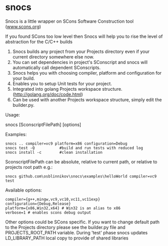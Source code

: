 snocs
=====

Snocs is a little wrapper on SCons Software Construction tool (www.scons.org)

If you found SCons too low level then Snocs will help you to rise the level of abstraction for the C/C++ builds

1. Snocs builds any project from your Projects directory even if your current directory somewhere else now.
2. You can set dependencies in project's SConscript and snocs will automatically call dependent SConscripts.
3. Snocs helps you with choosing compiler, platform and configuration for your build.
4. Enables you to setup Unit tests for your project.
5. Integrated into golang Projects workspace structure. (http://golang.org/doc/code.html)
6. Can be used with another Projects workspace structure, simply edit the builder.py.

Usage:

snocs [SconscriptFilePath] [options]

Examples:

    snocs .. compiler=vc9 platform=x86 configuration=Debug
    snocs test -Q           #build and run tests with reduced log
    snocs install -c        #clean installation
    
SconscriptFilePath can be absolute, relative to current path, or 
relative to projects root path e.g.:
    
    snocs github.com\osblinnikov\snocs\examples\helloWorld compiler=vc9 test

Available options:

    compiler={g++,mingw,vc9,vc10,vc11,vc11exp}
    configuration={Debug,Release}
    platform={x86,Win32,x64} # Win32 is an alias to x86
    verbose=1 # enables scons debug output

Other options could be SCons specific. If you want to change default path to the Projects directory please see the builder.py file and PROJECTS_ROOT_PATH variable. During 'test' phase snocs updates LD_LIBRARY_PATH local copy to provide of shared libraries
